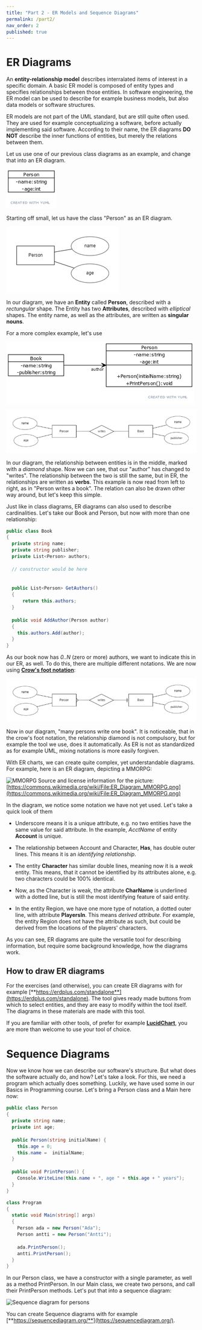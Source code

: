 ```yaml
---
title: "Part 2 - ER Models and Sequence Diagrams"
permalink: /part2/
nav_order: 2
published: true
---
```


# ER Diagrams

An **entity-relationship model** describes interralated items of interest in a specific domain. A basic ER model is composed of entity types and specifies relationships between those entities. In software engineering, the ER model can be used to describe for example business models, but also data models or software structures.

ER models are not part of the UML standard, but are still quite often used. They are used for example conceptualizing a software, before actually implementing said software. According to their name, the ER diagrams **DO NOT** describe the inner functions of entities, but merely the relations between them.

Let us use one of our previous class diagrams as an example, and change that into an ER diagram.

![Person with name and age](https://github.com/centria/design-and-documentation/raw/master/assets/images/part1/classdiagram-person-name-age.png)

Starting off small, let us have the class "Person" as an ER diagram.

![ER Person with name and age](https://github.com/centria/design-and-documentation/raw/master/assets/images/part2/er_person.png)

In our diagram, we have an **Entity** called **Person**, described with a *rectungular* shape. The Entity has two **Attributes**, described with *elliptical* shapes. The entity name, as well as the attributes, are written as **singular nouns**.

For a more complex example, let's use

![Book](https://github.com/centria/design-and-documentation/raw/master/assets/images/part1/class-diagram-book-person-relation.png)


![ER Person writes book](https://github.com/centria/design-and-documentation/raw/master/assets/images/part2/er_person_book.png)

In our diagram, the relationship between entities is in the middle, marked with a *diamond* shape. Now we can see, that our "author" has changed to "writes". The relationship between the two is still the same, but in ER, the relationships are written as **verbs**. This example is now read from left to right, as in "Person writes a book". The relation can also be drawn other way around, but let's keep this simple.

Just like in class diagrams, ER diagrams can also used to describe cardinalities. Let's take our Book and Person, but now with more than one relationship:

```cs
public class Book 
{
  private string name;
  private string publisher;
  private List<Person> authors;

  // constructor would be here


  public List<Person> GetAuthors() 
  {
      return this.authors;
  }

  public void AddAuthor(Person author) 
  {
    this.authors.Add(author);
  }
}
```

As our book now has *0..N* (zero or more) authors, we want to indicate this in our ER, as well. To do this, there are multiple different notations. We are now using [**Crow's foot notation**](https://en.wikipedia.org/wiki/Entity%E2%80%93relationship_model#Crow's_foot_notation):


![ER Person writes book](https://github.com/centria/design-and-documentation/raw/master/assets/images/part2/er_persons_books.png)

Now in our diagram, "many persons write one book". It is noticeable, that in the crow's foot notation, the relationship diamond is not compulsory, but for example the tool we use, does it automatically. As ER is not as standardized as for example UML, mixing notations is more easily forgiven.

With ER charts, we can create quite complex, yet understandable diagrams. For example, here is an ER diagram, depicting a MMORPG:

![MMORPG](https://upload.wikimedia.org/wikipedia/commons/7/72/ER_Diagram_MMORPG.png)
Source and license information for the picture: [https://commons.wikimedia.org/wiki/File:ER_Diagram_MMORPG.png](https://commons.wikimedia.org/wiki/File:ER_Diagram_MMORPG.png)

In the diagram, we notice some notation we have not yet used. Let's take a quick look of them

* Underscore means it is a unique attribute, e.g. no two entities have the same value for said attribute. In the example, *AcctName* of entity **Account** is unique.

* The relationship between Account and Character, **Has**, has double outer lines. This means it is an *identifying relationship*.

* The entity **Character** has similar double lines, meaning now it is a *weak* entity. This means, that it cannot be identified by its attributes alone, e.g. two characters could be 100% identical.

* Now, as the Character is weak, the attribute **CharName** is underlined with a dotted line, but is still the most identifying feature of said entity.

* In the entity Region, we have one more type of notation, a dotted outer line, with attribute **PlayersIn**. This means *derived attribute*. For example, the entity Region does not have the attribute as such, but could be derived from the locations of the players' characters.

As you can see, ER diagrams are quite the versatile tool for describing information, but require some background knowledge, how the diagrams work.

## How to draw ER diagrams

For the exercises (and otherwise), you can create ER diagrams with for example [**https://erdplus.com/standalone**](https://erdplus.com/standalone). The tool gives ready made buttons from which to select entities, and they are easy to modify within the tool itself. The diagrams in these materials are made with this tool.

If you are familiar with other tools, of prefer for example [**LucidChart**](https://lucidchart.com/), you are more than welcome to use your tool of choice.

# Sequence Diagrams

Now we know how we can describe our software's structure. But what does the software actually do, and how? Let's take a look. For this, we need a program which actually does something. Luckily, we have used some in our Basics in Programming course. Let's bring a Person class and a Main here now:

```cs
public class Person
{
  private string name;
  private int age;

  public Person(string initialName) {
    this.age = 0;
    this.name =  initialName;
  }

  public void PrintPerson() {
    Console.WriteLine(this.name + ", age " + this.age + " years");
  }
}
```

```cs
class Program
{
  static void Main(string[] args)
  {
    Person ada = new Person("Ada");
    Person antti = new Person("Antti");

    ada.PrintPerson();
    antti.PrintPerson();
  }
}
```

In our Person class, we have a constructor with a single parameter, as well as a method PrintPerson. In our Main class, we create two persons, and call their PrintPerson methods. Let's put that into a sequence diagram:

![Sequence diagram for persons](https://github.com/centria/design-and-documentation/raw/master/assets/images/part2/sequence1.png)














You can create Sequence diagrams with for example [**https://sequencediagram.org/**](https://sequencediagram.org/).